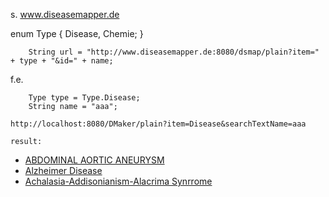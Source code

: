 s. www.diseasemapper.de

enum Type {
		Disease,
		Chemie;
	}


		
		String url = "http://www.diseasemapper.de:8080/dsmap/plain?item=" + type + "&id=" + name;
   
  f.e. 
  
		Type type = Type.Disease;
		String name = "aaa";
    
    http://localhost:8080/DMaker/plain?item=Disease&searchTextName=aaa
    
    result:
    
 <ul>
  <li>
     <a href="http://www.diseasemapper.de:8080/DMaker/plain?Disease=ABDOMINAL AORTIC ANEURYSM">ABDOMINAL AORTIC ANEURYSM</a>
  </li>
  <li>
     <a href="http://www.diseasemapper.de:8080/DMaker/plain?Disease=G30">Alzheimer Disease</a>
  </li>
  <li>
     <a href="http://www.diseasemapper.de:8080/DMaker/plain?Disease=H00257">Achalasia-Addisonianism-Alacrima Synrrome</a>
  </li>
 </ul>
